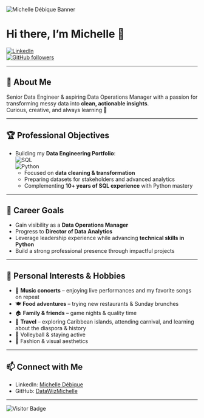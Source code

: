 ![Michelle Débique Banner](https://raw.githubusercontent.com/DataWizMichelle/DataWizMichelle/main/banner.png)

# Hi there, I’m Michelle 👋

[![LinkedIn](https://img.shields.io/badge/LinkedIn-Michelle%20Debique-blue?logo=linkedin&logoColor=white)](https://www.linkedin.com/in/michelle-debique/)  
[![GitHub followers](https://img.shields.io/github/followers/DataWizMichelle?label=Follow&style=social)](https://github.com/DataWizMichelle)

---

## 🎯 About Me

Senior Data Engineer & aspiring Data Operations Manager with a passion for transforming messy data into **clean, actionable insights**.  
Curious, creative, and always learning 🌱  

---

## 🏆 Professional Objectives

- Building my **Data Engineering Portfolio**:  
  ![SQL](https://img.shields.io/badge/SQL-Expert-00758F?logo=postgresql&logoColor=white)  
  ![Python](https://img.shields.io/badge/Python-Intermediate-3776AB?logo=python&logoColor=white)  
  - Focused on **data cleaning & transformation**  
  - Preparing datasets for stakeholders and advanced analytics  
  - Complementing **10+ years of SQL experience** with Python mastery  

---

## 🚀 Career Goals

- Gain visibility as a **Data Operations Manager**  
- Progress to **Director of Data Analytics**  
- Leverage leadership experience while advancing **technical skills in Python**  
- Build a strong professional presence through impactful projects  

---

## 🎨 Personal Interests & Hobbies

- 🎵 **Music concerts** – enjoying live performances and my favorite songs on repeat  
- 🍽️ **Food adventures** – trying new restaurants & Sunday brunches  
- 🏠 **Family & friends** – game nights & quality time  
- 🌴 **Travel** – exploring Caribbean islands, attending carnival, and learning about the diaspora & history  
- 🏐 Volleyball & staying active  
- 👗 Fashion & visual aesthetics  

---

## 📫 Connect with Me

- LinkedIn: [Michelle Débique](https://www.linkedin.com/in/michelle-debique/)  
- GitHub: [DataWizMichelle](https://github.com/DataWizMichelle)  

---

![Visitor Badge](https://visitor-badge.laobi.icu/badge?page_id=DataWizMichelle.DataWizMichelle)
